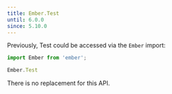 ```yaml
---
title: Ember.Test
until: 6.0.0
since: 5.10.0
---
```



Previously, Test could be accessed via the `Ember` import:
```js
import Ember from 'ember';

Ember.Test

```

There is no replacement for this API.
